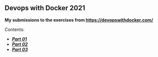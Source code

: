 ## Devops with Docker 2021

**My submissions to the exercises from https://devopswithdocker.com/**

Contents:

- [**_Part 01_**](https://github.com/faayam/devops-with-docker/tree/main/part01)
- [**_Part 02_**](https://github.com/faayam/devops-with-docker/tree/main/part02)
- [**_Part 03_**](https://github.com/faayam/devops-with-docker/tree/main/part03)
